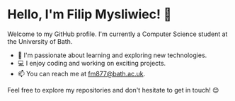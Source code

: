 # Hello, I'm Filip Mysliwiec! 👋

Welcome to my GitHub profile. I'm currently a Computer Science student at the University of Bath.

- 🌱 I'm passionate about learning and exploring new technologies.
- 💻 I enjoy coding and working on exciting projects.
- 📫 You can reach me at [fm877@bath.ac.uk](mailto:fm877@bath.ac.uk).

Feel free to explore my repositories and don't hesitate to get in touch! 😊
